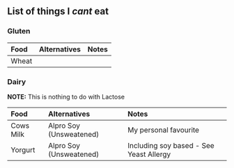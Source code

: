 

## List of things I *cant* eat ##

### Gluten ###

| Food                 | Alternatives              | Notes                                           |
| :------------------- |:--------------------------| :-----------------------------------------------|
| Wheat                |                     |                             |

### Dairy ###
**NOTE:** This is nothing to do with Lactose

| Food                 | Alternatives              | Notes                                           |
| :------------------- |:--------------------------| :-----------------------------------------------|
| Cows Milk            | Alpro Soy (Unsweatened)   |   My personal favourite                         |
| Yorgurt              | Alpro Soy (Unsweatened)   |   Including soy based - See Yeast Allergy       |
